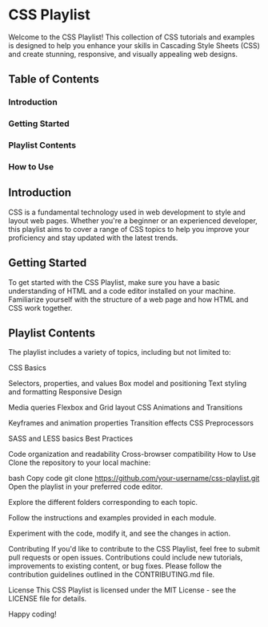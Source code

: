# CSS Playlist
Welcome to the CSS Playlist! This collection of CSS tutorials and examples is designed to help you enhance your skills in Cascading Style Sheets (CSS) and create stunning, responsive, and visually appealing web designs.

## Table of Contents
### Introduction
### Getting Started
### Playlist Contents
### How to Use
## Introduction
CSS is a fundamental technology used in web development to style and layout web pages. Whether you're a beginner or an experienced developer, this playlist aims to cover a range of CSS topics to help you improve your proficiency and stay updated with the latest trends.

## Getting Started
To get started with the CSS Playlist, make sure you have a basic understanding of HTML and a code editor installed on your machine. Familiarize yourself with the structure of a web page and how HTML and CSS work together.

## Playlist Contents
The playlist includes a variety of topics, including but not limited to:

CSS Basics

Selectors, properties, and values
Box model and positioning
Text styling and formatting
Responsive Design

Media queries
Flexbox and Grid layout
CSS Animations and Transitions

Keyframes and animation properties
Transition effects
CSS Preprocessors

SASS and LESS basics
Best Practices

Code organization and readability
Cross-browser compatibility
How to Use
Clone the repository to your local machine:

bash
Copy code
git clone https://github.com/your-username/css-playlist.git
Open the playlist in your preferred code editor.

Explore the different folders corresponding to each topic.

Follow the instructions and examples provided in each module.

Experiment with the code, modify it, and see the changes in action.

Contributing
If you'd like to contribute to the CSS Playlist, feel free to submit pull requests or open issues. Contributions could include new tutorials, improvements to existing content, or bug fixes. Please follow the contribution guidelines outlined in the CONTRIBUTING.md file.

License
This CSS Playlist is licensed under the MIT License - see the LICENSE file for details.

Happy coding!
